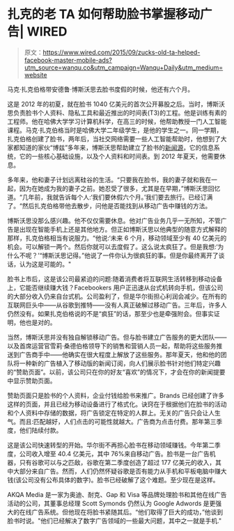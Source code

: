 # 扎克的老 TA 如何帮助脸书掌握移动广告| WIRED

> 原文：<https://www.wired.com/2015/09/zucks-old-ta-helped-facebook-master-mobile-ads?utm_source=wanqu.co&utm_campaign=Wanqu+Daily&utm_medium=website>

马克·扎克伯格带安德鲁·博斯沃思去脸书度假的时候，他还有六个月。

这是 2012 年的初夏，就在脸书 1040 亿美元的首次公开募股之后。当时，博斯沃思负责脸书个人资料、隐私工具和最近推出的时间表(T3)的工程。他是训练有素的工程师。他在哈佛大学学习计算机科学，在高三的时候，他帮助教授一门人工智能课程。马克·扎克伯格当时是哈佛大学二年级学生，是他的学生之一。同一学期，扎克伯格创建了脸书，两年后，当社交网络需要一些人工智能帮助时，他想到了大家都知道的家伙“博兹”多年来，博斯沃思帮助建立了脸书的[新闻源](https://www.facebook.com/help/327131014036297/)，它的信息系统，它的一些核心基础设施，以及个人资料和时间表。到 2012 年夏天，他需要休息。

多年来，他和妻子计划远离硅谷的生活。“只要我在脸书，我的妻子就和我在一起，因为在她成为我的妻子之前。她忍受了很多，尤其是在早期，”博斯沃思回忆道。“几年前，我就告诉每个人:‘我们要休假六个月。’我们要去旅行。已经订满了。“然后扎克伯格带他去散步，问他是否能找到从移动广告中赚钱的方法。

博斯沃思没那么感兴趣。他不仅仅需要休息。他对广告业务几乎一无所知，不管广告是出现在智能手机上还是其他地方。但正如博斯沃思以他典型的随意方式解释的那样，扎克伯格相当有说服力。“他说:‘未来 6 个月，移动领域至少有 40 亿美元的机会。可以解锁一两个。然后你就可以去度假了。这么说太疯狂了。但是我想:‘为什么不呢？’“博斯沃思记得。”他说了一件你认为很疯狂的事。但是你最终离开了谈话，认为这是可能的。"

脸书上市后，这是该公司最紧迫的问题:随着消费者将互联网生活转移到移动设备上，它能否继续赚大钱？Facebookers 用户正迅速从台式机转向手机，但该公司的大部分收入仍来自台式机。公司盈利了，但是华尔街担心利润会减少。在所有的互联网巨头中——从谷歌到推特——没有人真正破解过移动广告。三年后，许多人仍然没有。如果扎克伯格说的不是“疯狂”的话，那至少也是牵强附会。但事实证明，他也是对的。

当然，博斯沃思并没有独自解锁移动广告。但与脸书建立广告服务的更大团队——以及首席运营官雪莉·桑德伯格领导下的销售和营销人员一起，帮助将这些服务推送到广告商手中——他确实在很大程度上解放了这些服务。那年夏天，他和他的团队将一种新的广告植入了移动版的新闻订阅，向人们展示脸书针对他们特定兴趣的“赞助页面”。以前，该公司只在你的好友“喜欢”的情况下，才会在你的新闻提要中显示赞助页面。

赞助页面只是脸书的个人资料，企业付钱给脸书来推广。Brands 已经创建了许多这样的页面，并且已经为移动设备进行了格式化。诀窍在于根据他们在脸书的活动和个人资料中存储的数据，将广告锁定在特定的人群上。无关的广告只会让人生气。而且:匹配越好，人们点击的可能性就越大。广告商为点击付费。那年第三季度，他们陆续付款。

这是该公司快速转型的开始。华尔街不再担心脸书在移动领域赚钱。今年第二季度，公司收入增至 40.4 亿美元，其中 76%来自移动广告。脸书是一台广告机器，只有谷歌可以与之匹敌，谷歌在第二季度创造了超过 177 亿美元的收入，其中大部分来自广告。然而，人们仍然怀疑谷歌是否有能力从手机和平板电脑中赚大钱(该公司没有公布具体的数字)。脸书已经破解了这个难题。至少现在是这样。

AKQA Media 是一家为奥迪、耐克、Gap 和 Visa 等品牌处理脸书和其他在线广告活动的公司，其董事总经理 Scott Symonds 仍然认为 Google Adwords 是更强大的在线广告系统。但他现在将脸书紧随其后。“他们取得了巨大的成功，”他谈到脸书时说。"他们已经解决了数字广告领域的一些最大问题，其中之一就是手机."